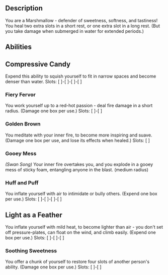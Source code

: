 ## Description
You are a Marshmallow - defender of sweetness, softness, and tastiness!
You heal two extra slots in a short rest, or one extra slot in a long rest.
(But you take damage when submerged in water for extended periods.)

## Abilities
## Compressive Candy
Expend this ability to squish yourself to fit in narrow spaces and
become denser than water.
Slots: [ ]-[ ]-[ ]-[ ]

### Fiery Fervor
You work yourself up to a red-hot passion - deal fire damage in a short radius.
(Damage one box per use.)
Slots: [ ]-[ ]

### Golden Brown
You meditate with your inner fire, to become more inspiring and suave.
(Damage one box per use, and lose its effects when healed.)
Slots: [ ]

### Gooey Mess
_(Swan Song)_
Your inner fire overtakes you, and you explode in a gooey mess of sticky
foam, entangling anyone in the blast. (medium radius)

### Huff and Puff
You inflate yourself with air to intimidate or bully others.
(Expend one box per use.)
Slots: [ ]-[ ]-[ ]-[ ]

## Light as a Feather
You inflate yourself with mild heat, to become lighter than air -
you don't set off pressure-plates, can float on the wind, and climb easily.
(Expend one box per use.)
Slots: [ ]-[ ]-[ ]

### Soothing Sweetness
You offer a chunk of yourself to restore four slots of another person's ability.
(Damage one box per use.)
Slots: [ ]-[ ]
